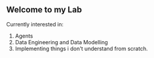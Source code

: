 
## Welcome to my Lab
Currently interested in:
1. Agents
2. Data Engineering and Data Modelling
3. Implementing things i don't understand from scratch.
